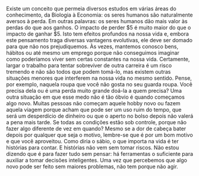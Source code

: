 Existe um conceito que permeia diversos estudos em várias áreas do conhecimento, da Biologia à Economia: os seres humanos são naturalmente aversos à perda. Em outras palavras: os seres humanos dão mais valor às perdas do que aos ganhos. O impacto de perder $5 é muito maior do que o impacto de ganhar $5. Isto tem efeitos profundos na nossa vida e, embora este pensamento traga diversas vantagens evolutivas, ele deve ser domado para que não nos prejudiquemos. Às vezes, mantemos conosco bens, hábitos ou até mesmo um emprego porque não conseguimos imaginar como poderíamos viver sem certas constantes na nossa vida. Certamente, largar o trabalho para tentar sobreviver de outra carreira é um risco tremendo e não são todos que podem tomá-lo, mas existem outras situações menores que interferem na nossa vida no mesmo sentido. Pense, por exemplo, naquela roupa que você não gosta no seu guarda roupa. Você precisa dela ou é uma perda muito grande doá-la a quem precisa? Uma outra situação em que esse medo não é tão óbvio é quando começamos algo novo. Muitas pessoas não começam aquele hobby novo ou fazem aquela viagem porque acham que pode ser um uso ruim do tempo, que será um desperdício de dinheiro ou que o aperto no bolso depois não valerá a pena mais tarde. Se todas as condições estão sob controle, porque não fazer algo diferente de vez em quando? Mesmo se a dor de cabeça bater depois por qualquer que seja o motivo, lembre-se que é por um bom motivo e que você aproveitou. Como diria o sábio, o que importa na vida é ter histórias para contar. E histórias não vem sem tomar riscos. Não estou dizendo que é para fazer tudo sem pensar: há ferramentas o suficiente para auxiliar a tomar decisões inteligentes. Uma vez que percebemos que algo novo pode ser feito sem maiores problemas, não tem porque não agir.
